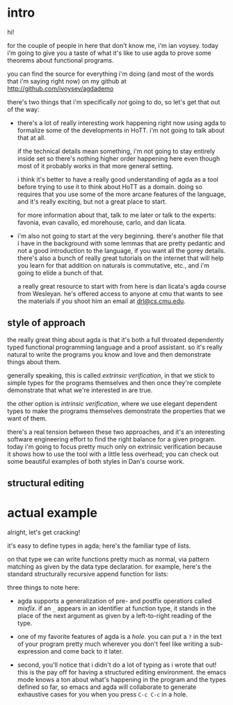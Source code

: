 intro
=====

hi!

for the couple of people in here that don't know me, i'm ian voysey. today
i'm going to give you a taste of what it's like to use agda to prove some
theorems about functional programs.

you can find the source for everything i'm doing (and most of the words
that i'm saying right now) on my github at http://github.com/ivoysey/agdademo

there's two things that i'm specifically _not_ going to do, so let's get
that out of the way:

  - there's a lot of really interesting work happening right now using agda
    to formalize some of the developments in HoTT. i'm not going to talk
    about that at all.

    if the technical details mean something, i'm not going to stay entirely
    inside set so there's nothing higher order happening here even though
    most of it probably works in that more general setting.

    i think it's better to have a really good understanding of agda as a
    tool before trying to use it to think about HoTT as a domain. doing so
    requires that you use some of the more arcane features of the language,
    and it's really exciting, but not a great place to start.

    for more information about that, talk to me later or talk to the
    experts: favonia, evan cavallo, ed morehouse, carlo, and dan licata.

  - i'm also not going to start at the very beginning. there's another file
    that i have in the background with some lemmas that are pretty pedantic
    and not a good introduction to the language, if you want all the gorey
    details. there's also a bunch of really great tutorials on the internet
    that will help you learn for that addition on naturals is commutative,
    etc., and i'm going to elide a bunch of that.

    a really great resource to start with from here is dan licata's agda
    course from Wesleyan. he's offered access to anyone at cmu that wants
    to see the materials if you shoot him an email at drl@cs.cmu.edu.

style of approach
-----------------

the really great thing about agda is that it's both a full throated
dependently typed functional programming language and a proof assistant. so
it's really natural to write the programs you know and love and then
demonstrate things about them.

generally speaking, this is called _extrinsic verification_, in that we
stick to simple types for the programs themselves and then once they're
complete demonstrate that what we're interested in are true.

the other option is _intrinsic verification_, where we use elegant
dependent types to make the programs themselves demonstrate the properties
that we want of them.

there's a real tension between these two approaches, and it's an
interesting software engineering effort to find the right balance for a
given program. today i'm going to focus pretty much only on extrinsic
verification because it shows how to use the tool with a little less
overhead; you can check out some beautiful examples of both styles in Dan's
course work.


structural editing
------------------

actual example
==============

alright, let's get cracking!

it's easy to define types in agda; here's the familiar type of lists.

on that type we can write functions pretty much as normal, via pattern
matching as given by the data type declaration. for example, here's the
standard structurally recursive append function for lists:

three things to note here:

  - agda supports a generalization of pre- and postfix operatiors called
    _mixfix_. if an `_` appears in an identifier at function type, it
    stands in the place of the next argument as given by a left-to-right
    reading of the type.

  - one of my favorite features of agda is a _hole_. you can put a `?` in
    the text of your program pretty much wherever you don't feel like
    writing a sub-expression and come back to it later.

  - second, you'll notice that i didn't do a lot of typing as i wrote that
    out! this is the pay off for having a structured editing
    environment. the emacs mode knows a ton about what's happening in the
    program and the types defined so far, so emacs and agda will
    collaborate to generate exhaustive cases for you when you press `C-c
    C-c` in a hole.
